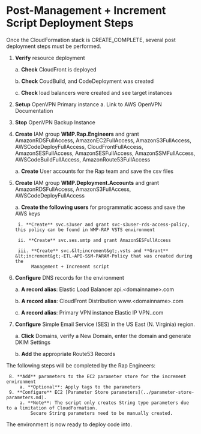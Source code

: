 # Post-Management + Increment Script Deployment Steps

Once the CloudFormation stack is CREATE\_COMPLETE, several post deployment steps must be performed. 

1. **Verify** resource deployment

   a. **Check** CloudFront is deployed 

   b. **Check** CoudBuild, and CodeDeployment was created 

   c. **Check** load balancers were created and see target instances 

2. **Setup** OpenVPN Primary instance a. Link to AWS OpenVPN Documentation 
3. **Stop** OpenVPN Backup Instance 
4. **Create** IAM group **WMP.Rap.Engineers** and grant AmazonRDSFullAccess, AmazonEC2FullAccess, AmazonS3FullAccess, AWSCodeDeployFullAccess, CloudFrontFullAccess, AmazonSESFullAccess, AmazonSESFullAccess, AmazonSSMFullAccess, AWSCodeBuildFullAccess, AmazonRoute53FullAccess 

   a. **Create** User accounts for the Rap team and save the csv files 

5. **Create** IAM group **WMP.Deployment.Accounts** and grant AmazonRDSFullAccess, AmazonS3FullAccess, AWSCodeDeployFullAccess 

   a. **Create the following users** for programmatic access and save the AWS keys 

        i. **Create** svc.s3user and grant svc-s3user-rds-access-policy, this policy can be found in WMP-RAP VSTS environment 

        ii. **Create** svc.ses.smtp and grant AmazonSESFullAccess

        iii. **Create** svc.&lt;increment&gt;.vsts and **Grant** &lt;increment&gt;-ETL-API-SSM-PARAM-Policy that was created during the  
             Management + Increment script 

6. **Configure** DNS records for the environment 

   a. **A record alias**: Elastic Load Balancer api.&lt;domainname&gt;.com 

   b. **A record alias**: CloudFront Distribution www.&lt;domainname&gt;.com 

   c. **A record alias**: Primary VPN instance Elastic IP VPN..com 

7. **Configure** Simple Email Service \(SES\) in the US East \(N. Virginia\) region. 

   a. **Click** Domains, verify a New Domain, enter the domain and generate DKIM Settings 

   b. **Add** the appropriate Route53 Records 

The following steps will be completed by the Rap Engineers: 

     8. **Add** parameters to the EC2 parameter store for the increment environment   
         a. **Optional**: Apply tags to the parameters   
     9. **Configure** EC2 [Parameter Store parameters](../parameter-store-parameters.md).  
         a. **Note**: The script only creates String type parameters due to a limitation of CloudFormation.     
             Secure String parameters need to be manually created.   
  
The environment is now ready to deploy code into.

